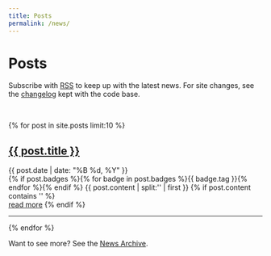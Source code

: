 ```yaml
---
title: Posts
permalink: /news/
---
```


# Posts

<p>Subscribe with <a href="{{ site.baseurl }}/feed.xml">RSS</a> to keep up with the latest news.
For site changes, see the <a href="https://github.com/{{ site.github_user }}/{{ site.github_repo }}/blob/master/CHANGELOG.md">changelog</a> kept with the code base.</p>

<br>

{% for post in site.posts limit:10 %}
   <div class="post-preview">
   <h2><a href="{{ post.url | prepend: site.baseurl }}">{{ post.title }}</a></h2>
   <span class="post-date">{{ post.date | date: "%B %d, %Y" }}</span><br>
   {% if post.badges %}{% for badge in post.badges %}<span class="badge badge-{{ badge.type }}">{{ badge.tag }}</span>{% endfor %}{% endif %}
   {{ post.content | split:'<!--more-->' | first }}
   {% if post.content contains '<!--more-->' %}
      <div><a href="{{ post.url | prepend: site.baseurl }}">read more</a>
   {% endif %}
   </div>
   <hr>
{% endfor %}

Want to see more? See the <a href="{{ site.baseurl }}/archive/">News Archive</a>.
